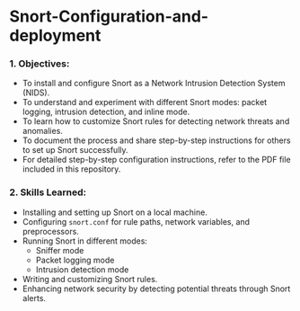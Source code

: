 # Snort-Configuration-and-deployment

### 1. **Objectives**:
- To install and configure Snort as a Network Intrusion Detection System (NIDS).
- To understand and experiment with different Snort modes: packet logging, intrusion detection, and inline mode.
- To learn how to customize Snort rules for detecting network threats and anomalies.
- To document the process and share step-by-step instructions for others to set up Snort successfully.
- For detailed step-by-step configuration instructions, refer to the PDF file included in this repository.

### 2. **Skills Learned**:
- Installing and setting up Snort on a local machine.
- Configuring `snort.conf` for rule paths, network variables, and preprocessors.
- Running Snort in different modes:
  - Sniffer mode
  - Packet logging mode
  - Intrusion detection mode
- Writing and customizing Snort rules.
- Enhancing network security by detecting potential threats through Snort alerts.
